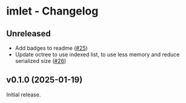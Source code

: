 # imlet - Changelog

## Unreleased
- Add badges to readme ([#25](https://github.com/joelhi/imlet-rs/pull/25))
- Update octree to use indexed list, to use less memory and reduce serialized size ([#26](https://github.com/joelhi/imlet-rs/pull/26))

## v0.1.0 (2025-01-19)
Initial release.